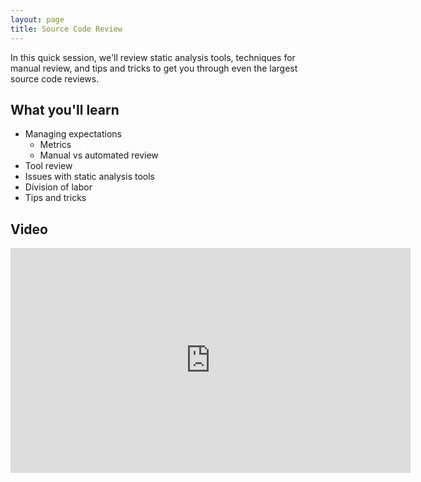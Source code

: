 ```yaml
---
layout: page
title: Source Code Review
---
```


In this quick session, we'll review static analysis tools, techniques for manual review, and tips and tricks to get you through even the largest source code reviews.

What you'll learn
-----------------

- Managing expectations
	- Metrics
	- Manual vs automated review
- Tool review
- Issues with static analysis tools
- Division of labor
- Tips and tricks

Video
-----

<div class="container">
	<iframe id="ytplayer" type="text/html" width="640" height="360" src="https://www.youtube-nocookie.com/embed/OC9TrroEOaM?rel=0&autoplay=0&origin={{ site.url }}" frameborder="0"></iframe>
</div>
